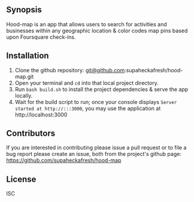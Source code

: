 ## Synopsis

Hood-map is an app that allows users to search for activities and 
businesses within any geographic location & color codes map pins based 
upon Foursquare check-ins.

## Installation

1. Clone the github repository:
   git@github.com:supaheckafresh/hood-map.git
2. Open your terminal and `cd` into that local project directory.
3. Run `bash build.sh` to install the project dependencies & serve the 
   app locally.
4. Wait for the build script to run; once your console displays 
   `Server started at http://:::3000`, you may use the application at
   http://localhost:3000


## Contributors

If you are interested in contributing please issue a pull 
request or to file a bug report please create an issue, both from the 
project's github page: 
    https://github.com/supaheckafresh/hood-map
    
    
## License

ISC
